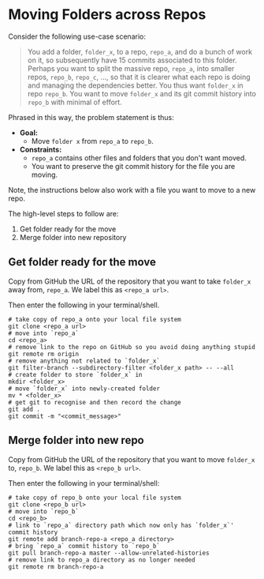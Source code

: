 # Moving Folders across Repos
Consider the following use-case scenario:

> You add a folder, `folder_x`, to a repo, `repo_a`, and do a bunch of work on it, so subsequently have 15 commits associated to this folder.
> Perhaps you want to split the massive repo, `repo_a`, into smaller repos, `repo_b`, `repo_c`, ..., so that it is clearer what each repo is doing and managing the dependencies better. You thus want `folder_x` in repo `repo_b`. 
> You want to move `folder_x` and its git commit history into `repo_b` with minimal of effort. 

Phrased in this way, the problem statement is thus:
- **Goal:** 
    + Move `folder x` from `repo_a` to `repo_b`.
- **Constraints:**
    + `repo_a` contains other files and folders that you don't want moved.
    + You want to preserve the git commit history for the file you are moving.

Note, the instructions below also work with a file you want to move to a new repo.

The high-level steps to follow are:
1. Get folder ready for the move
1. Merge folder into new repository

## Get folder ready for the move
Copy from GitHub the URL of the repository that you want to take `folder_x` away from, `repo_a`. We label this as `<repo_a url>`. 

Then enter the following in your terminal/shell.

```shell
# take copy of repo_a onto your local file system
git clone <repo_a url>
# move into `repo_a`
cd <repo_a>
# remove link to the repo on GitHub so you avoid doing anything stupid
git remote rm origin
# remove anything not related to `folder_x`
git filter-branch --subdirectory-filter <folder_x path> -- --all
# create folder to store `folder_x` in
mkdir <folder_x>
# move `folder_x` into newly-created folder
mv * <folder_x>
# get git to recognise and then record the change
git add .
git commit -m "<commit_message>"
```

## Merge folder into new repo
Copy from GitHub the URL of the repository that you want to move `folder_x` to, `repo_b`. We label this as `<repo_b url>`. 

Then enter the following in your terminal/shell:

```shell
# take copy of repo_b onto your local file system
git clone <repo_b url>
# move into `repo_b`
cd <repo_b>
# link to `repo_a` directory path which now only has `folder_x`' commit history
git remote add branch-repo-a <repo_a directory>
# bring `repo_a` commit history to `repo_b`
git pull branch-repo-a master --allow-unrelated-histories
# remove link to repo_a directory as no longer needed
git remote rm branch-repo-a
```
